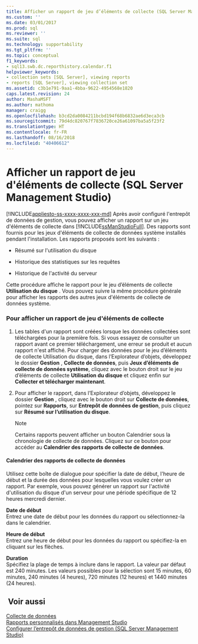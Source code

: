 ```yaml
---
title: Afficher un rapport de jeu d’éléments de collecte (SQL Server Management Studio) | Microsoft Docs
ms.custom: ''
ms.date: 03/01/2017
ms.prod: sql
ms.reviewer: ''
ms.suite: sql
ms.technology: supportability
ms.tgt_pltfrm: ''
ms.topic: conceptual
f1_keywords:
- sql13.swb.dc.reporthistory.calendar.f1
helpviewer_keywords:
- collection sets [SQL Server], viewing reports
- reports [SQL Server], viewing collection set
ms.assetid: c3b1e791-9aa1-4bba-9622-4954568e1820
caps.latest.revision: 24
author: MashaMSFT
ms.author: mathoma
manager: craigg
ms.openlocfilehash: b3cd2da0084211bcbd194f68b6832ae6d3eca3cb
ms.sourcegitcommit: 79d4dc820767f7836720ce26a61097ba5a5f23f2
ms.translationtype: HT
ms.contentlocale: fr-FR
ms.lasthandoff: 08/16/2018
ms.locfileid: "40406612"
---
```

# <a name="view-a-collection-set-report-sql-server-management-studio"></a>Afficher un rapport de jeu d'éléments de collecte (SQL Server Management Studio)
[!INCLUDE[appliesto-ss-xxxx-xxxx-xxx-md](../../includes/appliesto-ss-xxxx-xxxx-xxx-md.md)]
  Après avoir configuré l'entrepôt de données de gestion, vous pouvez afficher un rapport sur un jeu d'éléments de collecte dans [!INCLUDE[ssManStudioFull](../../includes/ssmanstudiofull-md.md)]. Des rapports sont fournis pour les jeux d'éléments de collecte de données système installés pendant l'installation. Les rapports proposés sont les suivants :  
  
-   Résumé sur l'utilisation du disque  
  
-   Historique des statistiques sur les requêtes  
  
-   Historique de l'activité du serveur  
  
 Cette procédure affiche le rapport pour le jeu d’éléments de collecte **Utilisation du disque** . Vous pouvez suivre la même procédure générale pour afficher les rapports des autres jeux d'éléments de collecte de données système.  
  
### <a name="to-view-a-collection-set-report"></a>Pour afficher un rapport de jeu d'éléments de collecte  
  
1.  Les tables d'un rapport sont créées lorsque les données collectées sont téléchargées pour la première fois. Si vous essayez de consulter un rapport avant ce premier téléchargement, une erreur se produit et aucun rapport n'est affiché. Pour charger des données pour le jeu d’éléments de collecte Utilisation du disque, dans l’Explorateur d’objets, développez le dossier **Gestion** , **Collecte de données**, puis **Jeux d’éléments de collecte de données système**, cliquez avec le bouton droit sur le jeu d’éléments de collecte **Utilisation du disque** et cliquez enfin sur **Collecter et télécharger maintenant**.  
  
2.  Pour afficher le rapport, dans l’Explorateur d’objets, développez le dossier **Gestion** , cliquez avec le bouton droit sur **Collecte de données**, pointez sur **Rapports**, sur **Entrepôt de données de gestion**, puis cliquez sur **Résumé sur l’utilisation du disque**.  
  
    > [!NOTE]  
    >  Certains rapports peuvent afficher un bouton Calendrier sous la chronologie de collecte de données. Cliquez sur ce bouton pour accéder au **Calendrier des rapports de collecte de données**.  
  
#### <a name="data-collection-report-calendar"></a>Calendrier des rapports de collecte de données  
 Utilisez cette boîte de dialogue pour spécifier la date de début, l'heure de début et la durée des données pour lesquelles vous voulez créer un rapport. Par exemple, vous pouvez générer un rapport sur l'activité d'utilisation du disque d'un serveur pour une période spécifique de 12 heures mercredi dernier.  
  
 **Date de début**  
 Entrez une date de début pour les données du rapport ou sélectionnez-la dans le calendrier.  
  
 **Heure de début**  
 Entrez une heure de début pour les données du rapport ou spécifiez-la en cliquant sur les flèches.  
  
 **Duration**  
 Spécifiez la plage de temps à inclure dans le rapport. La valeur par défaut est 240 minutes. Les valeurs possibles pour la sélection sont 15 minutes, 60 minutes, 240 minutes (4 heures), 720 minutes (12 heures) et 1440 minutes (24 heures).  
  
## <a name="see-also"></a> Voir aussi  
 [Collecte de données](../../relational-databases/data-collection/data-collection.md)   
 [Rapports personnalisés dans Management Studio](../../ssms/object/custom-reports-in-management-studio.md)   
 [Configurer l’entrepôt de données de gestion &#40;SQL Server Management Studio&#41;](../../relational-databases/data-collection/configure-the-management-data-warehouse-sql-server-management-studio.md)  
  
  
